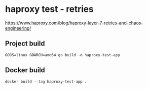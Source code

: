 # haproxy test - retries

https://www.haproxy.com/blog/haproxy-layer-7-retries-and-chaos-engineering/

## Project build

```shell
GOOS=linux GOARCH=amd64 go build -o haproxy-test-app
```

## Docker build

```shell
docker build --tag haproxy-test-app .
```


